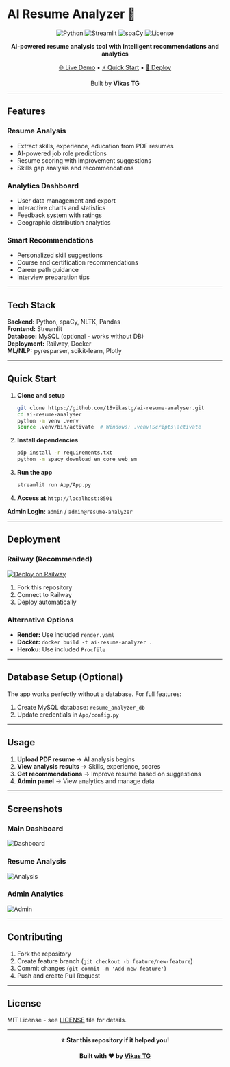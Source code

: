 # AI Resume Analyzer 🚀

<div align="center">

![Python](https://img.shields.io/badge/Python-3.11+-blue?style=flat&logo=python)
![Streamlit](https://img.shields.io/badge/Streamlit-FF4B4B?style=flat&logo=streamlit&logoColor=white)
![spaCy](https://img.shields.io/badge/spaCy-09A3D5?style=flat&logo=spacy&logoColor=white)
![License](https://img.shields.io/badge/License-MIT-green?style=flat)

**AI-powered resume analysis tool with intelligent recommendations and analytics**

[🌐 Live Demo](https://ai-resume-analyser.railway.app) • [⚡ Quick Start](#quick-start) • [🚀 Deploy](#deployment)

Built by **Vikas TG**

</div>

---

## Features

### **Resume Analysis**
- Extract skills, experience, education from PDF resumes
- AI-powered job role predictions
- Resume scoring with improvement suggestions
- Skills gap analysis and recommendations

### **Analytics Dashboard**
- User data management and export
- Interactive charts and statistics
- Feedback system with ratings
- Geographic distribution analytics

### **Smart Recommendations**
- Personalized skill suggestions
- Course and certification recommendations
- Career path guidance
- Interview preparation tips

---

## Tech Stack

**Backend:** Python, spaCy, NLTK, Pandas  
**Frontend:** Streamlit  
**Database:** MySQL (optional - works without DB)  
**Deployment:** Railway, Docker  
**ML/NLP:** pyresparser, scikit-learn, Plotly  

---

## Quick Start

1. **Clone and setup**
   ```bash
   git clone https://github.com/18vikastg/ai-resume-analyser.git
   cd ai-resume-analyser
   python -m venv .venv
   source .venv/bin/activate  # Windows: .venv\Scripts\activate
   ```

2. **Install dependencies**
   ```bash
   pip install -r requirements.txt
   python -m spacy download en_core_web_sm
   ```

3. **Run the app**
   ```bash
   streamlit run App/App.py
   ```

4. **Access at** `http://localhost:8501`

**Admin Login:** `admin` / `admin@resume-analyzer`

---

## Deployment

### Railway (Recommended)
[![Deploy on Railway](https://railway.app/button.svg)](https://railway.app/new/github)

1. Fork this repository
2. Connect to Railway
3. Deploy automatically

### Alternative Options
- **Render:** Use included `render.yaml`
- **Docker:** `docker build -t ai-resume-analyzer .`
- **Heroku:** Use included `Procfile`

---

## Database Setup (Optional)

The app works perfectly without a database. For full features:

1. Create MySQL database: `resume_analyzer_db`
2. Update credentials in `App/config.py`

---

## Usage

1. **Upload PDF resume** → AI analysis begins
2. **View analysis results** → Skills, experience, scores
3. **Get recommendations** → Improve resume based on suggestions
4. **Admin panel** → View analytics and manage data

---

## Screenshots

### Main Dashboard
![Dashboard](./screenshots/user/1-main-screen.png)

### Resume Analysis
![Analysis](./screenshots/user/2-analysis.jpg)

### Admin Analytics
![Admin](./screenshots/admin/1-main-screen.png)

---

## Contributing

1. Fork the repository
2. Create feature branch (`git checkout -b feature/new-feature`)
3. Commit changes (`git commit -m 'Add new feature'`)
4. Push and create Pull Request

---

## License

MIT License - see [LICENSE](LICENSE) file for details.

---

<div align="center">

**⭐ Star this repository if it helped you!**

**Built with ❤️ by [Vikas TG](https://github.com/18vikastg)**

</div>
